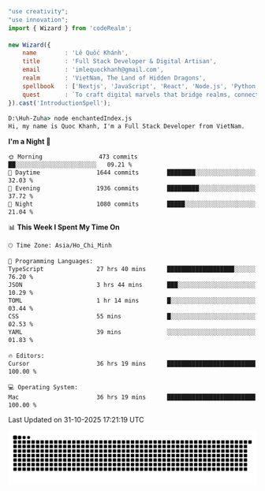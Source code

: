 <!--x axis divider-->

```js 
"use creativity";
"use innovation";
import { Wizard } from 'codeRealm';

new Wizard({
    name        : 'Lê Quốc Khánh',
    title       : 'Full Stack Developer & Digital Artisan',
    email       : 'imlequockhanh@gmail.com',
    realm       : 'VietNam, The Land of Hidden Dragons',
    spellbook   : ['Nextjs', 'JavaScript', 'React', 'Node.js', 'Python', 'Flutter', 'Cloud Services'],
    quest       : `To craft digital marvels that bridge realms, connect cultures, and bring imagination to life.`,
}).cast('IntroductionSpell');
```

```cmd
D:\Huh-Zuha> node enchantedIndex.js
Hi, my name is Quoc Khanh, I'm a Full Stack Developer from VietNam.
```
<!--START_SECTION:waka-->
**I'm a Night 🦉** 

```text
🌞 Morning                473 commits         ██░░░░░░░░░░░░░░░░░░░░░░░   09.21 % 
🌆 Daytime                1644 commits        ████████░░░░░░░░░░░░░░░░░   32.03 % 
🌃 Evening                1936 commits        █████████░░░░░░░░░░░░░░░░   37.72 % 
🌙 Night                  1080 commits        █████░░░░░░░░░░░░░░░░░░░░   21.04 % 
```


📊 **This Week I Spent My Time On** 

```text
🕑︎ Time Zone: Asia/Ho_Chi_Minh

💬 Programming Languages: 
TypeScript               27 hrs 40 mins      ███████████████████░░░░░░   76.20 % 
JSON                     3 hrs 44 mins       ███░░░░░░░░░░░░░░░░░░░░░░   10.29 % 
TOML                     1 hr 14 mins        █░░░░░░░░░░░░░░░░░░░░░░░░   03.44 % 
CSS                      55 mins             █░░░░░░░░░░░░░░░░░░░░░░░░   02.53 % 
YAML                     39 mins             ░░░░░░░░░░░░░░░░░░░░░░░░░   01.83 % 

🔥 Editors: 
Cursor                   36 hrs 19 mins      █████████████████████████   100.00 % 

💻 Operating System: 
Mac                      36 hrs 19 mins      █████████████████████████   100.00 % 
```


 Last Updated on 31-10-2025 17:21:19 UTC
<!--END_SECTION:waka-->
<picture>
  <source media="(prefers-color-scheme: dark)" srcset="https://raw.githubusercontent.com/leecois/leecois/output/github-contribution-grid-snake-dark.svg">
  <source media="(prefers-color-scheme: light)" srcset="https://raw.githubusercontent.com/leecois/leecois/output/github-contribution-grid-snake.svg">
  <img alt="github contribution grid snake animation" src="https://raw.githubusercontent.com/leecois/leecois/output/github-contribution-grid-snake.svg">
</picture>
